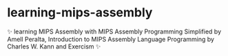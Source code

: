 # learning-mips-assembly
✨ learning MIPS Assembly with MIPS Assembly Programming Simplified by Amell Peralta, Introduction to MIPS Assembly Language Programming by Charles W. Kann and Exercism ✨
